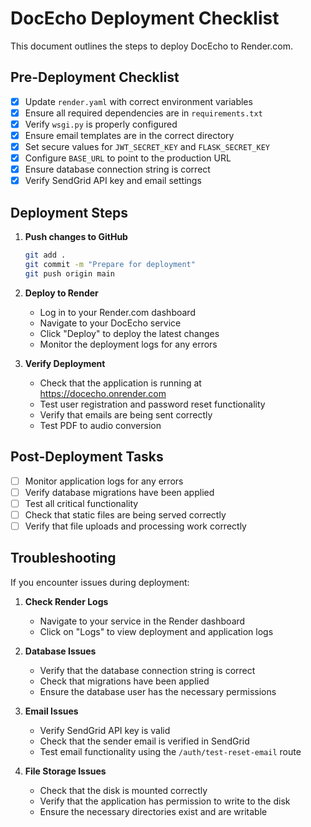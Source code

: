 # DocEcho Deployment Checklist

This document outlines the steps to deploy DocEcho to Render.com.

## Pre-Deployment Checklist

- [x] Update `render.yaml` with correct environment variables
- [x] Ensure all required dependencies are in `requirements.txt`
- [x] Verify `wsgi.py` is properly configured
- [x] Ensure email templates are in the correct directory
- [x] Set secure values for `JWT_SECRET_KEY` and `FLASK_SECRET_KEY`
- [x] Configure `BASE_URL` to point to the production URL
- [x] Ensure database connection string is correct
- [x] Verify SendGrid API key and email settings

## Deployment Steps

1. **Push changes to GitHub**

   ```bash
   git add .
   git commit -m "Prepare for deployment"
   git push origin main
   ```

2. **Deploy to Render**

   - Log in to your Render.com dashboard
   - Navigate to your DocEcho service
   - Click "Deploy" to deploy the latest changes
   - Monitor the deployment logs for any errors

3. **Verify Deployment**
   - Check that the application is running at https://docecho.onrender.com
   - Test user registration and password reset functionality
   - Verify that emails are being sent correctly
   - Test PDF to audio conversion

## Post-Deployment Tasks

- [ ] Monitor application logs for any errors
- [ ] Verify database migrations have been applied
- [ ] Test all critical functionality
- [ ] Check that static files are being served correctly
- [ ] Verify that file uploads and processing work correctly

## Troubleshooting

If you encounter issues during deployment:

1. **Check Render Logs**

   - Navigate to your service in the Render dashboard
   - Click on "Logs" to view deployment and application logs

2. **Database Issues**

   - Verify that the database connection string is correct
   - Check that migrations have been applied
   - Ensure the database user has the necessary permissions

3. **Email Issues**

   - Verify SendGrid API key is valid
   - Check that the sender email is verified in SendGrid
   - Test email functionality using the `/auth/test-reset-email` route

4. **File Storage Issues**
   - Check that the disk is mounted correctly
   - Verify that the application has permission to write to the disk
   - Ensure the necessary directories exist and are writable
